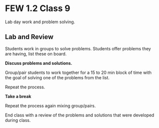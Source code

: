 # FEW 1.2 Class 9

Lab day work and problem solving. 

## Lab and Review

Students work in groups to solve problems. Students offer problems they are having, list these on board. 

**Discuss problems and solutions.**

Group/pair students to work together for a 15 to 20 min block of time with the goal of solving one of the problems from the list. 

Repeat the process. 

**Take a break**

Repeat the process again mixing group/pairs.

End class with a review of the problems and solutions that were developed during class. 



